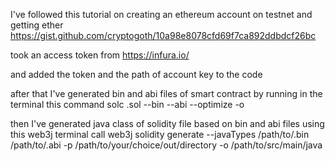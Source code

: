 I've followed this tutorial on creating an ethereum account on testnet and getting ether
https://gist.github.com/cryptogoth/10a98e8078cfd69f7ca892ddbdcf26bc 
 
 took an access token from
 https://infura.io/ 
  
 and added the token and the path of account key to the code
 
 after that I've generated bin and abi files of smart contract
 by running in the terminal this command
 solc <contract>.sol --bin --abi --optimize -o <output-dir>
 
 then I've generated java class of solidity file based on bin and abi files
 using this web3j terminal call
 web3j solidity generate --javaTypes /path/to/<smart-contract>.bin  /path/to/<smart-contract>.abi
  -p  /path/to/your/choice/out/directory -o /path/to/src/main/java
  
  
